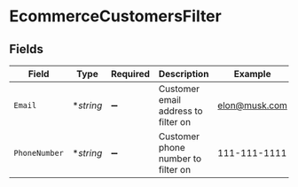 # EcommerceCustomersFilter


## Fields

| Field                               | Type                                | Required                            | Description                         | Example                             |
| ----------------------------------- | ----------------------------------- | ----------------------------------- | ----------------------------------- | ----------------------------------- |
| `Email`                             | **string*                           | :heavy_minus_sign:                  | Customer email address to filter on | elon@musk.com                       |
| `PhoneNumber`                       | **string*                           | :heavy_minus_sign:                  | Customer phone number to filter on  | 111-111-1111                        |